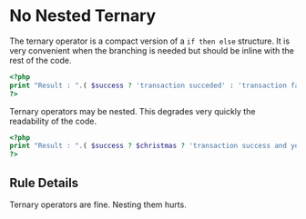 <!-- Good Practices -->
# No Nested Ternary

The ternary operator is a compact version of a `if then else` structure. It is very convenient when the branching is needed but should be inline with the rest of the code.

```php
<?php
print "Result : ".( $success ? 'transaction succeded' : 'transaction failed');
?>
```
Ternary operators may be nested. This degrades very quickly the readability of the code.

```php
<?php
print "Result : ".( $success ? $christmas ? 'transaction success and you get a gift' : 'transaction success' : 'transaction failed');
?>
```

## Rule Details

Ternary operators are fine. Nesting them hurts. 

<!--
## When Not To Use It
Never


## Further Reading 
-->
